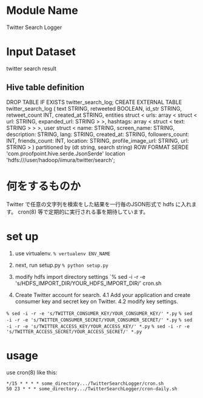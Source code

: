# Module Name
Twitter Search Logger

# Input Dataset

twitter search result

## Hive table definition

  DROP TABLE IF EXISTS twitter_search_log;
  CREATE EXTERNAL TABLE twitter_search_log
  (
    text STRING,
    retweeted BOOLEAN,
    id_str STRING,
    retweet_count INT,
    created_at STRING,
    entities struct <
      urls: array <
        struct < url: STRING, expanded_url: STRING >
      >,
      hashtags: array <
        struct < text: STRING >
      >
    >,
    user struct <
      name: STRING,
      screen_name: STRING,
      description: STRING,
      lang: STRING,
      created_at: STRING,
      followers_count: INT,
      friends_count: INT,
      location: STRING,
      profile_image_url: STRING,
      url: STRING
    >
  )
  partitioned by (dt string, search string)
  ROW FORMAT SERDE 'com.proofpoint.hive.serde.JsonSerde'
  location 'hdfs:///user/hadoop/iimura/twitter/search';
  
# 何をするものか

Twitter で任意の文字列を検索をした結果を一行毎のJSON形式で hdfs に入れます。
cron(8) 等で定期的に実行される事を期待しています。

# set up

1. use virtualenv.
`% vertualenv ENV_NAME`

2. next, run setup.py
`% python setup.py`

3. modify hdfs import directory settings
`% sed -i -r -e 's/HDFS_IMPORT_DIR/YOUR_HDFS_IMPORT_DIR/' cron.sh

4. Create Twitter account for search.
4.1 Add your application and create consumer key and secret key on Twitter.
4.2 modify key settings.

`% sed -i -r -e 's/TWITTER_CONSUMER_KEY/YOUR_CONSUMER_KEY/' *.py`
`% sed -i -r -e 's/TWITTER_CONSUMER_SECRET/YOUR_CONSUMER_SECRET/' *.py`
`% sed -i -r -e 's/TWITTER_ACCESS_KEY/YOUR_ACCESS_KEY/' *.py`
`% sed -i -r -e 's/TWITTER_ACCESS_SECRET/YOUR_ACCESS_SECRET/' *.py`

# usage

use cron(8) like this:
```
*/15 * * * * some_directory.../TwitterSearchLogger/cron.sh
50 23 * * * some_directory.../TwitterSearchLogger/cron-daily.sh
```



